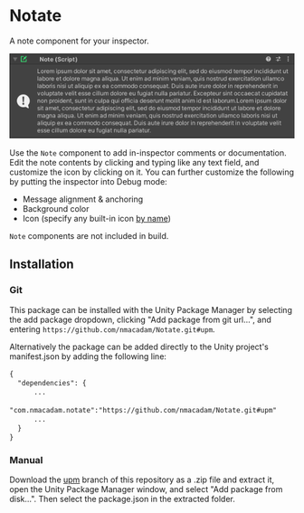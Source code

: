 # Notate
A note component for your inspector.

![Example](/.github/example.png "Example")

Use the `Note` component to add in-inspector comments or documentation.  Edit the note contents by clicking and typing like any text field, and customize the icon by clicking on it.
You can further customize the following by putting the inspector into Debug mode:
- Message alignment & anchoring
- Background color
- Icon (specify any built-in icon [by name](https://github.com/halak/unity-editor-icons))

`Note` components are not included in build.

## Installation
### Git
This package can be installed with the Unity Package Manager by selecting the add package dropdown, clicking "Add package from git url...", and entering `https://github.com/nmacadam/Notate.git#upm`.

Alternatively the package can be added directly to the Unity project's manifest.json by adding the following line:
```
{
  "dependencies": {
      ...
      "com.nmacadam.notate":"https://github.com/nmacadam/Notate.git#upm"
      ...
  }
}
```

### Manual
Download the [upm](https://github.com/nmacadam/Notate/tree/upm) branch of this repository as a .zip file and extract it, open the Unity Package Manager window, and select "Add package from disk...".  Then select the package.json in the extracted folder.